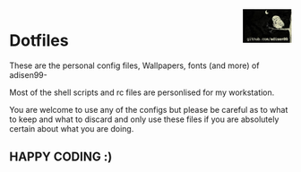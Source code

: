 <a href="https://makc.co">
    <img src=https://raw.githubusercontent.com/adisen99/dotfiles/master/images/logo.png" alt="adisen99 lgoo" title="adisen99" align="right" height="60" />
</a>

# Dotfiles

These are the personal config files, Wallpapers, fonts (and more) of adisen99-

Most of the shell scripts and rc files are personlised for my workstation.

You are welcome to use any of the configs but please be careful as to what to keep and what to discard and only use these files if you are absolutely certain about what you are doing.

## HAPPY CODING :)
